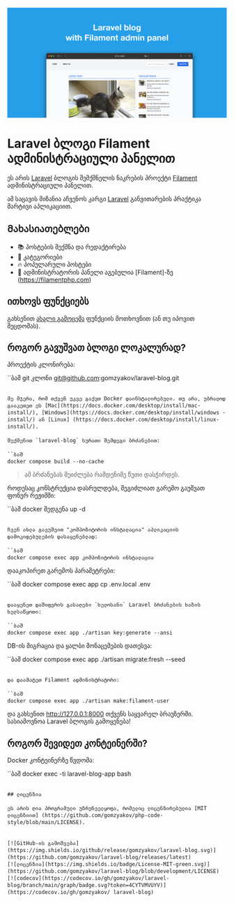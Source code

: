 ![Laravel ბლოგი Filament-ის ადმინისტრაციული პანელით](../docs/social-preview-en.png)

# Laravel ბლოგი Filament ადმინისტრაციული პანელით

ეს არის [Laravel](https://laravel.com) ბლოგის შემქმნელის ნაკრების პროექტი [Filament](https://filamentphp.com) ადმინისტრაციული პანელით.

ამ საცავის მიზანია აჩვენოს კარგი [Laravel](https://laravel.com) განვითარების პრაქტიკა მარტივი აპლიკაციით.

## Მახასიათებლები

- 📚 პოსტების შექმნა და რედაქტირება
- 🥑 კატეგორიები
- :fire: პოპულარული პოსტები
- :hatched_chick: ადმინისტრატორის პანელი აგებულია [Filament]-ზე (https://filamentphp.com)

## ითხოვს ფუნქციებს

გახსენით [ახალი გამოცემა](https://github.com/gomzyakov/laravel-blog/issues/new) ფუნქციის მოთხოვნით (ან თუ იპოვით შეცდომას).

## როგორ გავუშვათ ბლოგი ლოკალურად?

პროექტის კლონირება:

``ბაშ
git კლონი git@github.com:gomzyakov/laravel-blog.git
```

მე მჯერა, რომ თქვენ უკვე გაქვთ Docker დაინსტალირებული. თუ არა, უბრალოდ გააკეთეთ ეს [Mac](https://docs.docker.com/desktop/install/mac-install/), [Windows](https://docs.docker.com/desktop/install/windows -install/) ან [Linux] (https://docs.docker.com/desktop/install/linux-install/).

შექმენით `laravel-blog` სურათი შემდეგი ბრძანებით:

``ბაშ
docker compose build --no-cache
```

>ამ ბრძანებას შეიძლება რამდენიმე წუთი დასჭირდეს.

როდესაც კონსტრუქცია დასრულდება, შეგიძლიათ გარემო გაუშვათ ფონურ რეჟიმში:

``ბაშ
docker შედგენა up -d
```

ჩვენ ახლა გავუშვით "კომპოზიტორის ინსტალაცია" აპლიკაციის დამოკიდებულების დასაყენებლად:

``ბაშ
docker compose exec app კომპოზიტორის ინსტალაცია
```

დააკოპირეთ გარემოს პარამეტრები:

``ბაშ
docker compose exec app cp .env.local .env
```

დააყენეთ დაშიფვრის გასაღები `ხელოსანი` Laravel ბრძანების ხაზის ხელსაწყოთი:

``ბაშ
docker compose exec app ./artisan key:generate --ansi
```

DB-ის მიგრაცია და ყალბი მონაცემების დათესვა:

``ბაშ
docker compose exec app ./artisan migrate:fresh --seed
```

და დაამატეთ Filament ადმინისტრატორი:

``ბაშ
docker compose exec app ./artisan make:filament-user
```

და გახსენით http://127.0.0.1:8000 თქვენს საყვარელ ბრაუზერში. სასიამოვნოა Laravel ბლოგის გამოყენება!

## როგორ შევიდეთ კონტეინერში?

Docker კონტეინერზე წვდომა:

``ბაშ
docker exec -ti laravel-blog-app bash
```

## ლიცენზია

ეს არის ღია პროგრამული უზრუნველყოფა, რომელიც ლიცენზირებულია [MIT ლიცენზიით] (https://github.com/gomzyakov/php-code-style/blob/main/LICENSE).


[![GitHub-ის გამოშვება](https://img.shields.io/github/release/gomzyakov/laravel-blog.svg)](https://github.com/gomzyakov/laravel-blog/releases/latest)
[![ლიცენზია](https://img.shields.io/badge/License-MIT-green.svg)](https://github.com/gomzyakov/laravel-blog/blob/development/LICENSE)
[![codecov](https://codecov.io/gh/gomzyakov/laravel-blog/branch/main/graph/badge.svg?token=4CYTVMVUYV)](https://codecov.io/gh/gomzyakov/ laravel-blog)